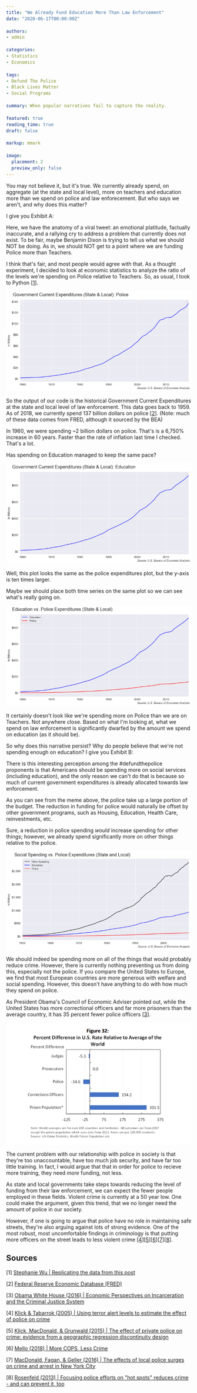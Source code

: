 ```yaml
---
title: "We Already Fund Education More Than Law Enforcement"
date: "2020-06-17T00:00:00Z"

authors:
- admin

categories:
- Statistics
- Economics

tags:
- Defund The Police
- Black Lives Matter
- Social Programs

summary: When popular narratives fail to capture the reality.

featured: true
reading_time: true
draft: false

markup: mmark

image:
  placement: 2
  preview_only: false
---
```


You may not believe it, but it's true. We currently already spend, on aggregate (at the state and local level), more on teachers and education more than we spend on police and law enforecement. But who says we aren't, and why does this matter?

I give you Exhibit A:

<!-- {{< tweet 1269662790744145925 >}} -->

Here, we have the anatomy of a viral tweet: an emotional platitude, factually inaccurate, and a rallying cry to address a problem that currently does not exist. To be fair, maybe Benjamin Dixon is trying to tell us what we should NOT be doing. As in, we should NOT get to a point where we are funding Police more than Teachers.

I think that's fair, and most people would agree with that. As a thought experiment, I decided to look at economic statistics to analyze the ratio of the levels we're spending on Police relative to Teachers. So, as usual, I took to Python [[1](#1)].

![Police Expenditures](police_expenditures.png)

So the output of our code is the historical Government Current Expenditures at the state and local level of law enforcement. This data goes back to 1959. As of 2018, we currently spend 137 billion dollars on police [[2](#2)]. (Note: much of these data comes from FRED, although it sourced by the BEA)

In 1960, we were spending ~2 billion dollars on police. That's is a 6,750% increase in 60 years. Faster than the rate of inflation last time I checked. That's a lot.

Has spending on Education managed to keep the same pace?

![Teachers Expenditures](teachers_expenditures.png)

Well, this plot looks the same as the police expenditures plot, but the y-axis is ten times larger.

Maybe we should place both time series on the same plot so we can see what's really going on.

![Teachers and Police](teachers_police.png)

It certainly doesn't look like we're spending more on Police than we are on Teachers. Not anywhere close. Based on what I'm looking at, what we spend on law enforcement is significantly dwarfed by the amount we spend on education (as it should be).

So why does this narrative persist? Why do people believe that we're not spending enough on education? I give you Exhibit B:

<!-- {{< tweet 1272944264608169987>}} -->

There is this interesting perception among the #defundthepolice proponents is that Americans should be spending more on social services (including education), and the only reason we can't do that is because so much of current government expenditures is already allocated towards law enforcement.

As you can see from the meme above, the police take up a large portion of the budget. The reduction in funding for police would naturally be offset by other government programs, such as Housing, Education, Health Care, reinvestments, etc.

Sure, a reduction in police spending *would* increase spending for other things; however, we already spend significantly more on other things relative to the police.

![Social Spending](social_spending_police.png)

We should indeed be spending more on all of the things that would probably reduce crime. However, there is currently nothing preventing us from doing this, especially not the police. If you compare the United States to Europe, we find that most European countries are more generous with welfare and social spending. However, this doesn't have anything to do with how much they spend on police.

As President Obama's Council of Economic Adviser pointed out, while the United States has more correctional officers and far more prisoners than the average country, it has 35 percent fewer police officers [[3](#3)].

![Police vs Prison](polce_v_prison.png)

The current problem with our relationship with police in society is that they're too unaccountable, have too much job security, and have far too little training. In fact, I would argue that that in order for police to recieve more training, they need *more* funding, not less. 

As state and local governments take steps towards reducing the level of funding from their law enforcement, we can expect the fewer people employed in these fields. Violent crime is currently at a 50 year low. One could make the argument, given this trend, that we no longer need the amount of police in our society.

However, if one is going to argue that police have no role in maintaining safe streets, they're also arguing against lots of strong evidence. One of the most robust, most uncomfortable findings in criminology is that putting more officers on the street leads to less violent crime [[4](#4)][[5](#5)][[6](#6)][[7](#7)][[8](#8)].

## Sources

[<a name="1">1</a>] [Stephanie Wu | Replicating the data from this post](https://github.com/SocraticallyStephanie/Economics/blob/main/Research/Police%20vs%20Teachers%20Spending.ipynb)

[<a name="2">2</a>] [Federal Reserve Economic Database (FRED)](https://fred.stlouisfed.org/)

[<a name="3">3</a>] [Obama White House (2016)  | Economic Perspectives on Incarceration and the Criminal Justice System](https://obamawhitehouse.archives.gov/sites/whitehouse.gov/files/documents/CEA%2BCriminal%2BJustice%2BReport.pdf)

[<a name="4">4</a>] [Klick & Tabarrok (2005) | Using terror alert levels to estimate the effect of police on crime](https://mason.gmu.edu/~atabarro/TerrorAlertProofs.pdf)

[<a name="5">5</a>] [Klick, MacDonald, & Grunwald (2015) | The effect of private police on crime: evidence from a geographic regression discontinuity design](https://www.law.upenn.edu/live/files/8949-179jrss831pdf)

[<a name="6">6</a>] [Mello (2018) | More COPS, Less Crime](https://mason.gmu.edu/~atabarro/TerrorAlertProofs.pdf)

[<a name="7">7</a>] [MacDonald, Fagan, & Geller (2016) | The effects of local police surges on crime and arrest in New York City](https://journals.plos.org/plosone/article?id=10.1371/journal.pone.0157223)

[<a name="8">8</a>] [Rosenfeld (2013) | Focusing police efforts on "hot spots" reduces crime - and can prevent it, too](https://scholars.org/sites/scholars/files/ssn_basic_facts_rosenfeld_on_hot_spot_policing.pdf)

